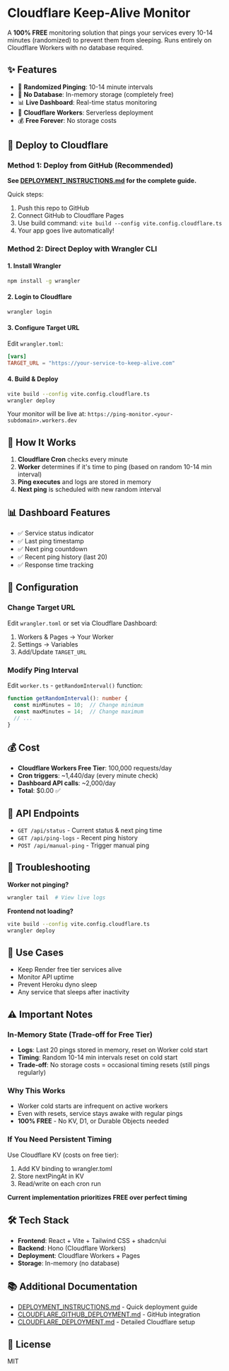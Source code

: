 # Cloudflare Keep-Alive Monitor

A **100% FREE** monitoring solution that pings your services every 10-14 minutes (randomized) to prevent them from sleeping. Runs entirely on Cloudflare Workers with no database required.

## ✨ Features

- 🎲 **Randomized Pinging**: 10-14 minute intervals
- 💾 **No Database**: In-memory storage (completely free)
- 📊 **Live Dashboard**: Real-time status monitoring
- 🚀 **Cloudflare Workers**: Serverless deployment
- 💰 **Free Forever**: No storage costs

## 🚀 Deploy to Cloudflare

### Method 1: Deploy from GitHub (Recommended)

**See [DEPLOYMENT_INSTRUCTIONS.md](DEPLOYMENT_INSTRUCTIONS.md) for the complete guide.**

Quick steps:
1. Push this repo to GitHub
2. Connect GitHub to Cloudflare Pages
3. Use build command: `vite build --config vite.config.cloudflare.ts`
4. Your app goes live automatically!

### Method 2: Direct Deploy with Wrangler CLI

#### 1. Install Wrangler
```bash
npm install -g wrangler
```

#### 2. Login to Cloudflare
```bash
wrangler login
```

#### 3. Configure Target URL
Edit `wrangler.toml`:
```toml
[vars]
TARGET_URL = "https://your-service-to-keep-alive.com"
```

#### 4. Build & Deploy
```bash
vite build --config vite.config.cloudflare.ts
wrangler deploy
```

Your monitor will be live at: `https://ping-monitor.<your-subdomain>.workers.dev`

## 📖 How It Works

1. **Cloudflare Cron** checks every minute
2. **Worker** determines if it's time to ping (based on random 10-14 min interval)
3. **Ping executes** and logs are stored in memory
4. **Next ping** is scheduled with new random interval

## 📊 Dashboard Features

- ✅ Service status indicator
- ✅ Last ping timestamp
- ✅ Next ping countdown
- ✅ Recent ping history (last 20)
- ✅ Response time tracking

## 🔧 Configuration

### Change Target URL
Edit `wrangler.toml` or set via Cloudflare Dashboard:
1. Workers & Pages → Your Worker
2. Settings → Variables
3. Add/Update `TARGET_URL`

### Modify Ping Interval
Edit `worker.ts` - `getRandomInterval()` function:
```typescript
function getRandomInterval(): number {
  const minMinutes = 10;  // Change minimum
  const maxMinutes = 14;  // Change maximum
  // ...
}
```

## 💰 Cost

- **Cloudflare Workers Free Tier**: 100,000 requests/day
- **Cron triggers**: ~1,440/day (every minute check)
- **Dashboard API calls**: ~2,000/day
- **Total**: $0.00 ✅

## 📝 API Endpoints

- `GET /api/status` - Current status & next ping time
- `GET /api/ping-logs` - Recent ping history
- `POST /api/manual-ping` - Trigger manual ping

## 🐛 Troubleshooting

**Worker not pinging?**
```bash
wrangler tail  # View live logs
```

**Frontend not loading?**
```bash
vite build --config vite.config.cloudflare.ts
wrangler deploy
```

## 🎯 Use Cases

- Keep Render free tier services alive
- Monitor API uptime
- Prevent Heroku dyno sleep
- Any service that sleeps after inactivity

## ⚠️ Important Notes

### In-Memory State (Trade-off for Free Tier)
- **Logs**: Last 20 pings stored in memory, reset on Worker cold start
- **Timing**: Random 10-14 min intervals reset on cold start
- **Trade-off**: No storage costs = occasional timing resets (still pings regularly)

### Why This Works
- Worker cold starts are infrequent on active workers
- Even with resets, service stays awake with regular pings
- **100% FREE** - No KV, D1, or Durable Objects needed

### If You Need Persistent Timing
Use Cloudflare KV (costs on free tier):
1. Add KV binding to wrangler.toml
2. Store nextPingAt in KV
3. Read/write on each cron run

**Current implementation prioritizes FREE over perfect timing**

## 🛠️ Tech Stack

- **Frontend**: React + Vite + Tailwind CSS + shadcn/ui
- **Backend**: Hono (Cloudflare Workers)
- **Deployment**: Cloudflare Workers + Pages
- **Storage**: In-memory (no database)

## 📚 Additional Documentation

- [DEPLOYMENT_INSTRUCTIONS.md](DEPLOYMENT_INSTRUCTIONS.md) - Quick deployment guide
- [CLOUDFLARE_GITHUB_DEPLOYMENT.md](CLOUDFLARE_GITHUB_DEPLOYMENT.md) - GitHub integration
- [CLOUDFLARE_DEPLOYMENT.md](CLOUDFLARE_DEPLOYMENT.md) - Detailed Cloudflare setup

## 📄 License

MIT
